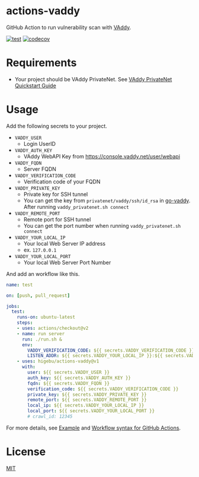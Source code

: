 # actions-vaddy

GitHub Action to run vulnerability scan with [VAddy](https://vaddy.net/).

[![test](https://github.com/higebu/actions-vaddy/workflows/test/badge.svg)](https://github.com/higebu/actions-vaddy/actions)
[![codecov](https://codecov.io/gh/higebu/actions-vaddy/branch/master/graph/badge.svg)](https://codecov.io/gh/higebu/actions-vaddy)

# Requirements

* Your project should be VAddy PrivateNet. See [VAddy PrivateNet Quickstart Guide](https://support.vaddy.net/hc/en-us/sections/115002520287-VAddy-PrivateNet-Quickstart-Guide)

# Usage

Add the following secrets to your project.

* `VADDY_USER`
    * Login UserID
* `VADDY_AUTH_KEY`
    * VAddy WebAPI Key from https://console.vaddy.net/user/webapi
* `VADDY_FQDN`
    * Server FQDN
* `VADDY_VERIFICATION_CODE`
    * Verification code of your FQDN
* `VADDY_PRIVATE_KEY`
    * Private key for SSH tunnel
    * You can get the key from `privatenet/vaddy/ssh/id_rsa` in [go-vaddy](https://github.com/vaddy/go-vaddy). After running `vaddy_privatenet.sh connect`
* `VADDY_REMOTE_PORT`
    * Remote port for SSH tunnel
    * You can get the port number when running `vaddy_privatenet.sh connect`
* `VADDY_YOUR_LOCAL_IP`
    * Your local Web Server IP address
    * ex. `127.0.0.1`
* `VADDY_YOUR_LOCAL_PORT`
    * Your local Web Server Port Number

And add an workflow like this.

```yaml
name: test

on: [push, pull_request]

jobs:
  test:
    runs-on: ubuntu-latest
    steps:
    - uses: actions/checkout@v2
    - name: run server
      run: ./run.sh &
      env:
        VADDY_VERIFICATION_CODE: ${{ secrets.VADDY_VERIFICATION_CODE }}
        LISTEN_ADDR: ${{ secrets.VADDY_YOUR_LOCAL_IP }}:${{ secrets.VADDY_YOUR_LOCAL_PORT }}
    - uses: higebu/actions-vaddy@v1
      with:
        user: ${{ secrets.VADDY_USER }}
        auth_key: ${{ secrets.VADDY_AUTH_KEY }}
        fqdn: ${{ secrets.VADDY_FQDN }}
        verification_code: ${{ secrets.VADDY_VERIFICATION_CODE }}
        private_key: ${{ secrets.VADDY_PRIVATE_KEY }}
        remote_port: ${{ secrets.VADDY_REMOTE_PORT }}
        local_ip: ${{ secrets.VADDY_YOUR_LOCAL_IP }}
        local_port: ${{ secrets.VADDY_YOUR_LOCAL_PORT }}
        # crawl_id: 12345
```

For more details, see [Example](https://github.com/higebu/actions-vaddy-example) and [Workflow syntax for GitHub Actions](https://help.github.com/en/actions/reference/workflow-syntax-for-github-actions).

# License

[MIT](LICENSE)